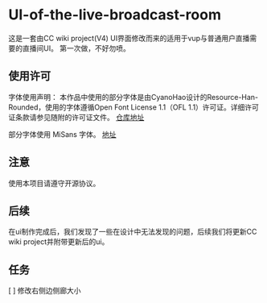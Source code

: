 # UI-of-the-live-broadcast-room

这是一套由CC wiki project(V4) UI界面修改而来的适用于vup与普通用户直播需要的直播间UI。
第一次做，不好勿喷。

## 使用许可

字体使用声明：
本作品中使用的部分字体是由CyanoHao设计的Resource-Han-Rounded，使用的字体遵循Open Font License 1.1（OFL 1.1）许可证。详细许可证条款请参见随附的许可证文件。
[仓库地址](https://github.com/CyanoHao/Resource-Han-Rounded)

部分字体使用 MiSans 字体。
[地址](https://hyperos.mi.com/font/)

## 注意

使用本项目请遵守开源协议。

## 后续

在ui制作完成后，我们发现了一些在设计中无法发现的问题，后续我们将更新CC wiki project并附带更新后的ui。

## 任务

[ ] 修改右侧边侧廊大小
